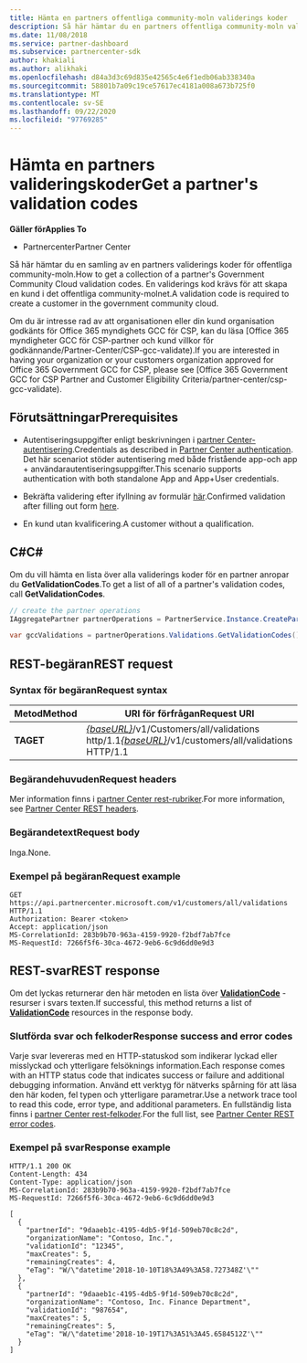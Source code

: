 ```yaml
---
title: Hämta en partners offentliga community-moln validerings koder
description: Så här hämtar du en partners offentliga community-moln validerings koder.
ms.date: 11/08/2018
ms.service: partner-dashboard
ms.subservice: partnercenter-sdk
author: khakiali
ms.author: alikhaki
ms.openlocfilehash: d84a3d3c69d835e42565c4e6f1edb06ab338340a
ms.sourcegitcommit: 58801b7a09c19ce57617ec4181a008a673b725f0
ms.translationtype: MT
ms.contentlocale: sv-SE
ms.lasthandoff: 09/22/2020
ms.locfileid: "97769285"
---
```

# <a name="get-a-partners-validation-codes"></a><span data-ttu-id="386aa-103">Hämta en partners valideringskoder</span><span class="sxs-lookup"><span data-stu-id="386aa-103">Get a partner's validation codes</span></span>

<span data-ttu-id="386aa-104">**Gäller för**</span><span class="sxs-lookup"><span data-stu-id="386aa-104">**Applies To**</span></span>

- <span data-ttu-id="386aa-105">Partnercenter</span><span class="sxs-lookup"><span data-stu-id="386aa-105">Partner Center</span></span>

<span data-ttu-id="386aa-106">Så här hämtar du en samling av en partners validerings koder för offentliga community-moln.</span><span class="sxs-lookup"><span data-stu-id="386aa-106">How to get a collection of a partner's Government Community Cloud validation codes.</span></span> <span data-ttu-id="386aa-107">En validerings kod krävs för att skapa en kund i det offentliga community-molnet.</span><span class="sxs-lookup"><span data-stu-id="386aa-107">A validation code is required to create a customer in the government community cloud.</span></span>

<span data-ttu-id="386aa-108">Om du är intresse rad av att organisationen eller din kund organisation godkänts för Office 365 myndighets GCC för CSP, kan du läsa [Office 365 myndigheter GCC för CSP-partner och kund villkor för godkännande/Partner-Center/CSP-gcc-validate).</span><span class="sxs-lookup"><span data-stu-id="386aa-108">If you are interested in having your organization or your customers organization approved for Office 365 Government GCC for CSP, please see [Office 365 Government GCC for CSP Partner and Customer Eligibility Criteria/partner-center/csp-gcc-validate).</span></span>

## <a name="prerequisites"></a><span data-ttu-id="386aa-109">Förutsättningar</span><span class="sxs-lookup"><span data-stu-id="386aa-109">Prerequisites</span></span>

- <span data-ttu-id="386aa-110">Autentiseringsuppgifter enligt beskrivningen i [partner Center-autentisering](partner-center-authentication.md).</span><span class="sxs-lookup"><span data-stu-id="386aa-110">Credentials as described in [Partner Center authentication](partner-center-authentication.md).</span></span> <span data-ttu-id="386aa-111">Det här scenariot stöder autentisering med både fristående app-och app + användarautentiseringsuppgifter.</span><span class="sxs-lookup"><span data-stu-id="386aa-111">This scenario supports authentication with both standalone App and App+User credentials.</span></span>

- <span data-ttu-id="386aa-112">Bekräfta validering efter ifyllning av formulär [här](https://products.office.com/government/eligibility-validation?ReqType=CSPPartner).</span><span class="sxs-lookup"><span data-stu-id="386aa-112">Confirmed validation after filling out form [here](https://products.office.com/government/eligibility-validation?ReqType=CSPPartner).</span></span>

- <span data-ttu-id="386aa-113">En kund utan kvalificering.</span><span class="sxs-lookup"><span data-stu-id="386aa-113">A customer without a qualification.</span></span>

## <a name="c"></a><span data-ttu-id="386aa-114">C\#</span><span class="sxs-lookup"><span data-stu-id="386aa-114">C\#</span></span>

<span data-ttu-id="386aa-115">Om du vill hämta en lista över alla validerings koder för en partner anropar du **GetValidationCodes**.</span><span class="sxs-lookup"><span data-stu-id="386aa-115">To get a list of all of a partner's validation codes, call **GetValidationCodes**.</span></span>

``` csharp
// create the partner operations
IAggregatePartner partnerOperations = PartnerService.Instance.CreatePartnerOperations(credentials);

var gccValidations = partnerOperations.Validations.GetValidationCodes();
```

## <a name="rest-request"></a><span data-ttu-id="386aa-116">REST-begäran</span><span class="sxs-lookup"><span data-stu-id="386aa-116">REST request</span></span>

### <a name="request-syntax"></a><span data-ttu-id="386aa-117">Syntax för begäran</span><span class="sxs-lookup"><span data-stu-id="386aa-117">Request syntax</span></span>

| <span data-ttu-id="386aa-118">Metod</span><span class="sxs-lookup"><span data-stu-id="386aa-118">Method</span></span>  | <span data-ttu-id="386aa-119">URI för förfrågan</span><span class="sxs-lookup"><span data-stu-id="386aa-119">Request URI</span></span>                                                                                          |
|---------|------------------------------------------------------------------------------------------------------|
| <span data-ttu-id="386aa-120">**TA**</span><span class="sxs-lookup"><span data-stu-id="386aa-120">**GET**</span></span> | <span data-ttu-id="386aa-121">[*{baseURL}*](partner-center-rest-urls.md)/v1/Customers/all/validations http/1.1</span><span class="sxs-lookup"><span data-stu-id="386aa-121">[*{baseURL}*](partner-center-rest-urls.md)/v1/customers/all/validations HTTP/1.1</span></span> |

### <a name="request-headers"></a><span data-ttu-id="386aa-122">Begärandehuvuden</span><span class="sxs-lookup"><span data-stu-id="386aa-122">Request headers</span></span>

<span data-ttu-id="386aa-123">Mer information finns i [partner Center rest-rubriker](headers.md).</span><span class="sxs-lookup"><span data-stu-id="386aa-123">For more information, see [Partner Center REST headers](headers.md).</span></span>

### <a name="request-body"></a><span data-ttu-id="386aa-124">Begärandetext</span><span class="sxs-lookup"><span data-stu-id="386aa-124">Request body</span></span>

<span data-ttu-id="386aa-125">Inga.</span><span class="sxs-lookup"><span data-stu-id="386aa-125">None.</span></span>

### <a name="request-example"></a><span data-ttu-id="386aa-126">Exempel på begäran</span><span class="sxs-lookup"><span data-stu-id="386aa-126">Request example</span></span>

```http
GET https://api.partnercenter.microsoft.com/v1/customers/all/validations HTTP/1.1
Authorization: Bearer <token>
Accept: application/json
MS-CorrelationId: 283b9b70-963a-4159-9920-f2bdf7ab7fce
MS-RequestId: 7266f5f6-30ca-4672-9eb6-6c9d6dd0e9d3
```

## <a name="rest-response"></a><span data-ttu-id="386aa-127">REST-svar</span><span class="sxs-lookup"><span data-stu-id="386aa-127">REST response</span></span>

<span data-ttu-id="386aa-128">Om det lyckas returnerar den här metoden en lista över [**ValidationCode**](utility-resources.md#validationcode) -resurser i svars texten.</span><span class="sxs-lookup"><span data-stu-id="386aa-128">If successful, this method returns a list of [**ValidationCode**](utility-resources.md#validationcode) resources in the response body.</span></span>

### <a name="response-success-and-error-codes"></a><span data-ttu-id="386aa-129">Slutförda svar och felkoder</span><span class="sxs-lookup"><span data-stu-id="386aa-129">Response success and error codes</span></span>

<span data-ttu-id="386aa-130">Varje svar levereras med en HTTP-statuskod som indikerar lyckad eller misslyckad och ytterligare felsöknings information.</span><span class="sxs-lookup"><span data-stu-id="386aa-130">Each response comes with an HTTP status code that indicates success or failure and additional debugging information.</span></span> <span data-ttu-id="386aa-131">Använd ett verktyg för nätverks spårning för att läsa den här koden, fel typen och ytterligare parametrar.</span><span class="sxs-lookup"><span data-stu-id="386aa-131">Use a network trace tool to read this code, error type, and additional parameters.</span></span> <span data-ttu-id="386aa-132">En fullständig lista finns i [partner Center rest-felkoder](error-codes.md).</span><span class="sxs-lookup"><span data-stu-id="386aa-132">For the full list, see [Partner Center REST error codes](error-codes.md).</span></span>

### <a name="response-example"></a><span data-ttu-id="386aa-133">Exempel på svar</span><span class="sxs-lookup"><span data-stu-id="386aa-133">Response example</span></span>

```http
HTTP/1.1 200 OK
Content-Length: 434
Content-Type: application/json
MS-CorrelationId: 283b9b70-963a-4159-9920-f2bdf7ab7fce
MS-RequestId: 7266f5f6-30ca-4672-9eb6-6c9d6dd0e9d3

[
  {
    "partnerId": "9daaeb1c-4195-4db5-9f1d-509eb70c8c2d",
    "organizationName": "Contoso, Inc.",
    "validationId": "12345",
    "maxCreates": 5,
    "remainingCreates": 4,
    "eTag": "W/\"datetime'2018-10-10T18%3A49%3A58.727348Z'\""
  },
  {
    "partnerId": "9daaeb1c-4195-4db5-9f1d-509eb70c8c2d",
    "organizationName": "Contoso, Inc. Finance Department",
    "validationId": "987654",
    "maxCreates": 5,
    "remainingCreates": 5,
    "eTag": "W/\"datetime'2018-10-19T17%3A51%3A45.6584512Z'\""
  }
]
```
